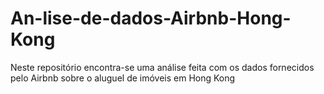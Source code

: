 # An-lise-de-dados-Airbnb-Hong-Kong
Neste repositório encontra-se uma análise feita com os dados fornecidos pelo Airbnb sobre o aluguel de imóveis em Hong Kong

